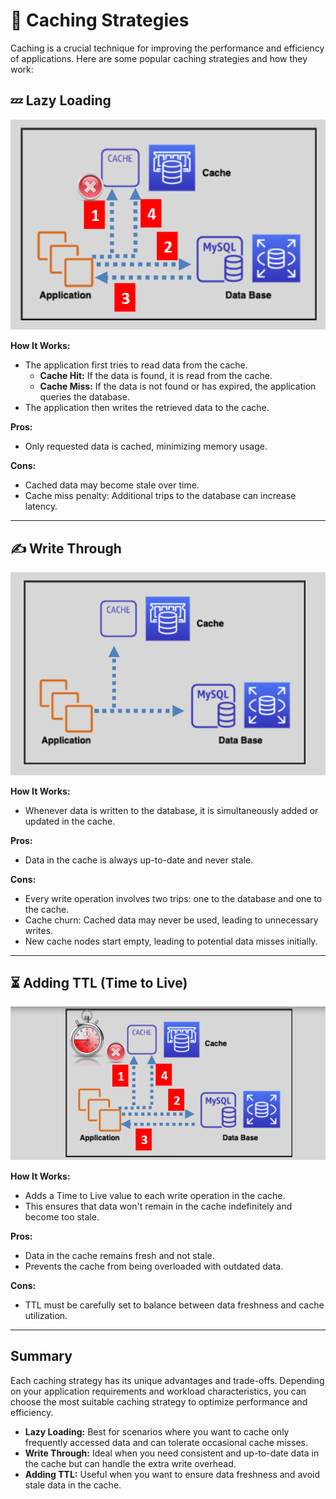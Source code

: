 # 🚀 Caching Strategies

Caching is a crucial technique for improving the performance and efficiency of applications. Here are some popular caching strategies and how they work:

## 💤 Lazy Loading

<div style="text-align: center;">
  <img src="images/caching-strategies-lazy-loading.png" alt="Caching Strategies: Lazy Loading" />
</div>

**How It Works:**

- The application first tries to read data from the cache.
  - **Cache Hit:** If the data is found, it is read from the cache.
  - **Cache Miss:** If the data is not found or has expired, the application queries the database.
- The application then writes the retrieved data to the cache.

**Pros:**

- Only requested data is cached, minimizing memory usage.

**Cons:**

- Cached data may become stale over time.
- Cache miss penalty: Additional trips to the database can increase latency.

---

## ✍️ Write Through

<div style="text-align: center;">
  <img src="images/caching-strategies-write-through.png" alt="Caching Strategies: Write Through" />
</div>

**How It Works:**

- Whenever data is written to the database, it is simultaneously added or updated in the cache.

**Pros:**

- Data in the cache is always up-to-date and never stale.

**Cons:**

- Every write operation involves two trips: one to the database and one to the cache.
- Cache churn: Cached data may never be used, leading to unnecessary writes.
- New cache nodes start empty, leading to potential data misses initially.

---

## ⏳ Adding TTL (Time to Live)

<div style="text-align: center;">
  <img src="images/caching-strategies-adding-ttl.png" alt="Caching Strategies: Adding TTL" />
</div>

**How It Works:**

- Adds a Time to Live value to each write operation in the cache.
- This ensures that data won't remain in the cache indefinitely and become too stale.

**Pros:**

- Data in the cache remains fresh and not stale.
- Prevents the cache from being overloaded with outdated data.

**Cons:**

- TTL must be carefully set to balance between data freshness and cache utilization.

---

## Summary

Each caching strategy has its unique advantages and trade-offs. Depending on your application requirements and workload characteristics, you can choose the most suitable caching strategy to optimize performance and efficiency.

- **Lazy Loading:** Best for scenarios where you want to cache only frequently accessed data and can tolerate occasional cache misses.
- **Write Through:** Ideal when you need consistent and up-to-date data in the cache but can handle the extra write overhead.
- **Adding TTL:** Useful when you want to ensure data freshness and avoid stale data in the cache.
